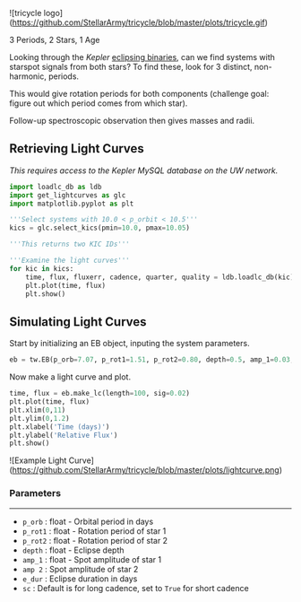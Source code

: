 ![tricycle logo]
(https://github.com/StellarArmy/tricycle/blob/master/plots/tricycle.gif)

3 Periods, 2 Stars, 1 Age

Looking through the *Kepler* [eclipsing binaries](http://keplerebs.villanova.edu), can we find systems with starspot signals from both stars? To find these, look for 3 distinct, non-harmonic, periods.

This would give rotation periods for both components (challenge goal: figure out which period comes from which star).

Follow-up spectroscopic observation then gives masses and radii.

## Retrieving Light Curves ##
*This requires access to the Kepler MySQL database on the UW network.*

```python
import loadlc_db as ldb
import get_lightcurves as glc
import matplotlib.pyplot as plt

'''Select systems with 10.0 < p_orbit < 10.5'''
kics = glc.select_kics(pmin=10.0, pmax=10.05)

'''This returns two KIC IDs'''

'''Examine the light curves'''
for kic in kics:
    time, flux, fluxerr, cadence, quarter, quality = ldb.loadlc_db(kic)
    plt.plot(time, flux)
    plt.show() 
```

## Simulating Light Curves ##
Start by initializing an EB object, inputing the system parameters.
```python
eb = tw.EB(p_orb=7.07, p_rot1=1.51, p_rot2=0.80, depth=0.5, amp_1=0.03, amp_2=0.02, e_dur=0.4)
``` 

Now make a light curve and plot.
```python
time, flux = eb.make_lc(length=100, sig=0.02)
plt.plot(time, flux)
plt.xlim(0,11)
plt.ylim(0,1.2)
plt.xlabel('Time (days)')
plt.ylabel('Relative Flux')
plt.show()
```

![Example Light Curve]
(https://github.com/StellarArmy/tricycle/blob/master/plots/lightcurve.png)

### Parameters ###
----------
* `p_orb` : float - Orbital period in days    
* `p_rot1` : float - Rotation period of star 1
* `p_rot2` : float - Rotation period of star 2
* `depth` : float - Eclipse depth
* `amp_1` : float - Spot amplitude of star 1
* `amp 2` : Spot amplitude of star 2
* `e_dur` : Eclipse duration in days
* `sc` : Default is for long cadence, set to `True` for short cadence
